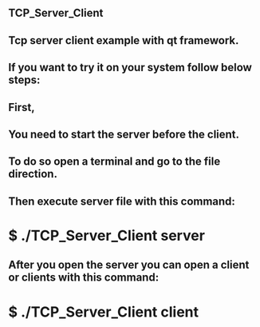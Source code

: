 ## TCP_Server_Client
## Tcp server client example with qt framework.
## If you want to try it on your system follow below steps:
## First,
## You need to start the server before the client.
## To do so open a terminal and go to the file direction.
## Then execute server file with this command:
# $ ./TCP_Server_Client server
## After you open the server you can open a client or clients with this command:
# $ ./TCP_Server_Client client

